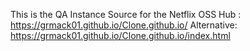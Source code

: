 This is the QA Instance
Source for the Netflix OSS Hub : https://grmack01.github.io/Clone.github.io/
Alternative: https://grmack01.github.io/Clone.github.io/index.html
